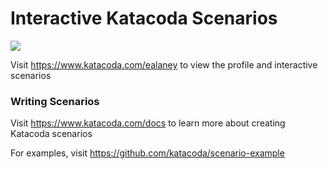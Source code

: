 # Interactive Katacoda Scenarios

[![](http://shields.katacoda.com/katacoda/ealaney/count.svg)](https://www.katacoda.com/ealaney "Get your profile on Katacoda.com")

Visit https://www.katacoda.com/ealaney to view the profile and interactive scenarios

### Writing Scenarios
Visit https://www.katacoda.com/docs to learn more about creating Katacoda scenarios

For examples, visit https://github.com/katacoda/scenario-example
